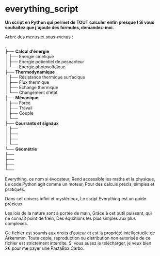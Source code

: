 # everything_script
**Un script en Python qui permet de TOUT calculer enfin presque !
Si vous souhaitez que j'ajoute des formules, demandez-moi.**



Arbre des menus et sous-menus :  

.  
├── **Calcul d'énergie**  
│   ├── Energie cinétique  
│   ├── Energie potientiel de peseanteur  
│   └── Energie photovoltaïque  
├── **Thermodynamique**  
│   ├── Résistance thermique surfacique  
│   ├── Flux thermique  
│   ├── Echange thermique  
│   └── Changement d'état  
├── **Mécanique**  
│   ├── Force  
│   ├── Travail  
│   ├── Couple    
│   └──   
├── **Courrants et signaux**  
│   ├──   
│   ├──   
│   ├──   
│   └──   
└── **Géométrie**  
    ├──   
    ├──   
    ├──   
    └──   





Everything, ce nom si évocateur,
Rend accessible les maths et la physique,
Le code Python agit comme un moteur,
Pour des calculs précis, simples et pratiques.

Dans cet univers infini et mystérieux,
Le script Everything est un guide précieux,

Les lois de la nature sont à portée de main,
Grâce à cet outil puissant, qui ne connaît point de frein,
Des équations les plus simples aux plus complexes.


Ce fichier est soumis aux droits d'auteur et est la propriété intellectuelle de Arkemmm.
Toute copie, reproduction ou distribution non autorisée de ce fichier est strictement interdite.
Si vous ausez le télécharger, je veux bien 2€ pour me payer une PastaBox Carbo.
